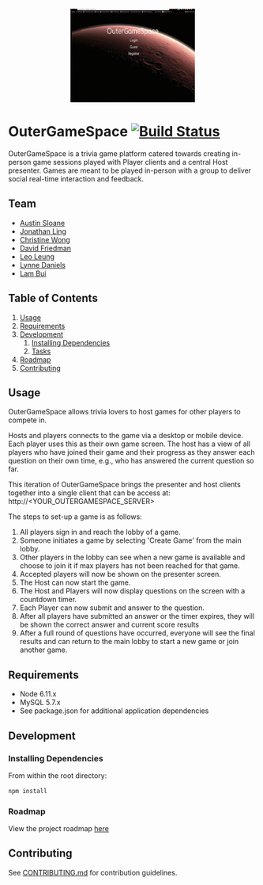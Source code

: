 <p align="center"><img src="/images/output_large.gif" height="50%" width="50%" ></p>

# OuterGameSpace [![Build Status](https://travis-ci.org/outergamespace/outergamespace.svg?branch=develop)](https://travis-ci.org/outergamespace/outergamespace)

OuterGameSpace is a trivia game platform catered towards creating in-person game sessions played with Player clients and a central Host presenter. Games are meant to be played in-person with a group to deliver social real-time interaction and feedback.

## Team

* [Austin Sloane](https://github.com/Blaradox)
* [Jonathan Ling](https://github.com/electicpen)
* [Christine Wong](https://github.com/christine-w)
* [David Friedman](https://github.com/dfried514)
* [Leo Leung](https://github.com/leungleoqin)
* [Lynne Daniels](https://github.com/Lynne-Daniels)
* [Lam Bui](https://github.com/lamdbui)

## Table of Contents

1. [Usage](#Usage)
1. [Requirements](#requirements)
1. [Development](#development)
   1. [Installing Dependencies](#installing-dependencies)
   1. [Tasks](#tasks)
1. [Roadmap](#roadmap)
1. [Contributing](#contributing)

## Usage

OuterGameSpace allows trivia lovers to host games for other players to compete in.

Hosts and players connects to the game via a desktop or mobile device. Each player uses this as their own game screen. The host has a view of all players who have joined their game and their progress as they answer each question on their own time, e.g., who has answered the current question so far.

This iteration of OuterGameSpace brings the presenter and host clients together into a single client that can be access at:
http://<YOUR_OUTERGAMESPACE_SERVER>

The steps to set-up a game is as follows:

1. All players sign in and reach the lobby of a game.
1. Someone initiates a game by selecting 'Create Game' from the main lobby.
1. Other players in the lobby can see when a new game is available and choose to join it if max players has not been reached for that game.
1. Accepted players will now be shown on the presenter screen.
1. The Host can now start the game.
1. The Host and Players will now display questions on the screen with a countdown timer.
1. Each Player can now submit and answer to the question.
1. After all players have submitted an answer or the timer expires, they will be shown the correct answer and current score results
1. After a full round of questions have occurred, everyone will see the final results and can return to the main lobby to start a new game or join another game.

## Requirements

* Node 6.11.x
* MySQL 5.7.x
* See package.json for additional application dependencies

## Development

### Installing Dependencies

From within the root directory:

```sh
npm install
```

### Roadmap

View the project roadmap [here](https://docs.google.com/spreadsheets/d/1spVYH4ff5ihcrDYiS6ixOritzBoLicNzOykovLnOkRQ/edit?usp=sharing)

## Contributing

See [CONTRIBUTING.md](CONTRIBUTING.md) for contribution guidelines.
